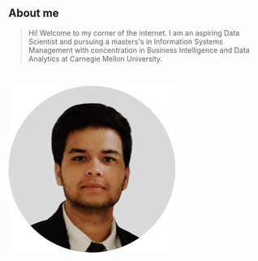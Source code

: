 
## About me

> Hi! Welcome to my corner of the  internet. I am an aspiring Data Scientist and pursuing a masters's in Information Systems Management with concentration in Business Intelligence and Data Analytics at Carnegie Mellon University.

<br/>

![](assets/image.png)
